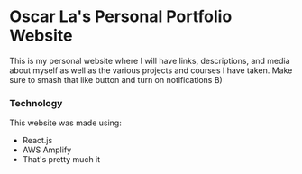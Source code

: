 # Oscar La's Personal Portfolio Website

This is my personal website where I will have links, descriptions, and media about myself as well as the various projects and courses I have taken.
Make sure to smash that like button and turn on notifications B)

### Technology
This website was made using:
- React.js
- AWS Amplify
- That's pretty much it

